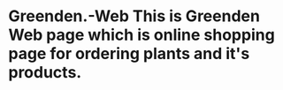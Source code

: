 # Greenden.-Web This is Greenden Web page which is online shopping page for ordering plants and it's products. 
